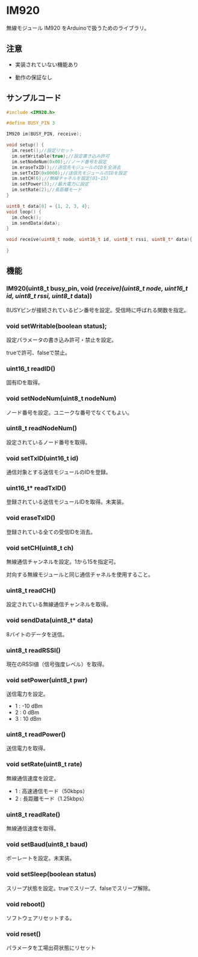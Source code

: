 # IM920
無線モジュール IM920 をArduinoで扱うためのライブラリ。

## 注意


- 実装されていない機能あり

- 動作の保証なし

## サンプルコード

```cpp
#include <IM920.h>

#define BUSY_PIN 3

IM920 im(BUSY_PIN, receive);

void setup() {
  im.reset();//設定リセット
  im.setWritable(true);//設定書き込み許可
  im.setNodeNum(0x00);//ノード番号を設定
  im.eraseTxID();//送信先モジュールのIDを全消去
  im.setTxID(0x0000);//送信先モジュールのIDを設定
  im.setCH(6);//無線チャネルを設定(01~15)
  im.setPower(3);//最大電力に設定
  im.setRate(2);//長距離モード
}

uint8_t data[8] = {1, 2, 3, 4};
void loop() {
  im.check();
  im.sendData(data);
}

void receive(uint8_t node, uint16_t id, uint8_t rssi, uint8_t* data){
  
}
```

## 機能

### IM920(uint8_t busy_pin, void (*receive)(uint8_t node, uint16_t id, uint8_t rssi, uint8_t* data))

BUSYピンが接続されているピン番号を設定。受信時に呼ばれる関数を指定。

### void setWritable(boolean status);

設定パラメータの書き込み許可・禁止を設定。

trueで許可、falseで禁止。

### uint16_t readID()

固有IDを取得。

### void setNodeNum(uint8_t nodeNum)

ノード番号を設定。ユニークな番号でなくてもよい。

### uint8_t readNodeNum()

設定されているノード番号を取得。

### void setTxID(uint16_t id)

通信対象とする送信モジュールのIDを登録。

### uint16_t* readTxID()

登録されている送信モジュールIDを取得。未実装。

### void eraseTxID()

登録されている全ての受信IDを消去。

### void setCH(uint8_t ch)

無線通信チャンネルを設定。1から15を指定可。

対向する無線モジュールと同じ通信チャネルを使用すること。

### uint8_t readCH()

設定されている無線通信チャンネルを取得。

### void sendData(uint8_t* data)

8バイトのデータを送信。

### uint8_t readRSSI()

現在のRSSI値（信号強度レベル）を取得。

### void setPower(uint8_t pwr)

送信電力を設定。

- 1 : -10 dBm
- 2 : 0 dBm
- 3 : 10 dBm

### uint8_t readPower()

送信電力を取得。

### void setRate(uint8_t rate)

無線通信速度を設定。

- 1 : 高速通信モード（50kbps）
- 2 : 長距離モード（1.25kbps）

### uint8_t readRate()

無線通信速度を取得。

### void setBaud(uint8_t baud)

ボーレートを設定。未実装。

### void setSleep(boolean status)

スリープ状態を設定。trueでスリープ、falseでスリープ解除。

### void reboot()

ソフトウェアリセットする。

### void reset()

パラメータを工場出荷状態にリセット
